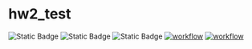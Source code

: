 # hw2_test
![Static Badge](https://img.shields.io/badge/language-python-green)
![Static Badge](https://img.shields.io/badge/license-bsl1-green)
![Static Badge](https://img.shields.io/badge/platform-linux-green)
[![workflow](https://github.com/diya0603/hw2_test/actions/workflows/test.yml/badge.svg)](https://github.com/diya0603/hw2_test/actions/workflows/test.yml)
[![workflow](https://github.com/diya0603/hw2_test/actions/workflows/check.yml/badge.svg)](https://github.com/diya0603/hw2_test/actions/workflows/check.yml)
